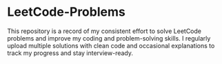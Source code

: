 # LeetCode-Problems
This repository is a record of my consistent effort to solve LeetCode problems and improve my coding and problem-solving skills. I regularly upload multiple solutions with clean code and occasional explanations to track my progress and stay interview-ready.
